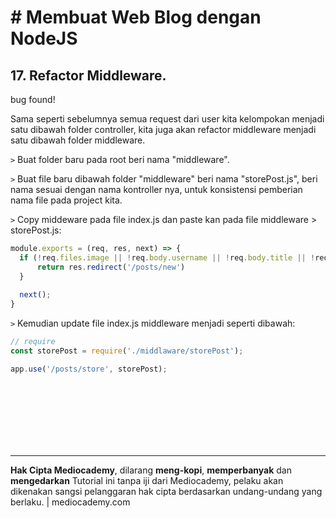 # # Membuat Web Blog dengan NodeJS



## 17. Refactor Middleware.

bug found!

Sama seperti sebelumnya semua request dari user kita kelompokan menjadi satu dibawah folder controller, kita juga akan refactor middleware menjadi satu dibawah folder middleware.

```>``` Buat folder baru pada root beri nama "middleware".

``>`` Buat file baru dibawah folder "middleware" beri nama "storePost.js", beri nama sesuai dengan nama kontroller nya, untuk konsistensi pemberian nama file pada project kita.

```>``` Copy middeware pada file index.js dan paste kan pada file middleware > storePost.js:

```javascript
module.exports = (req, res, next) => {
  if (!req.files.image || !req.body.username || !req.body.title || !req.body.description || !req.body.content ) {
      return res.redirect('/posts/new')
  }
  
  next();
}
```

```>``` Kemudian update file index.js middleware menjadi seperti dibawah:

```javascript
// require
const storePost = require('./middlaware/storePost');

app.use('/posts/store', storePost);
```































<br>

<br>

<br>

<br>

<br>

<br>

<hr>

**Hak Cipta Mediocademy**, dilarang **meng-kopi**, **memperbanyak** dan **mengedarkan** Tutorial ini tanpa iji dari Mediocademy,  pelaku akan dikenakan sangsi pelanggaran hak cipta berdasarkan undang-undang yang berlaku. | mediocademy.com


